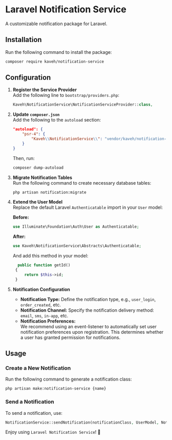 # Laravel Notification Service

A customizable notification package for Laravel.

## Installation

Run the following command to install the package:

```sh
composer require kaveh/notification-service
```

## Configuration

1. **Register the Service Provider**  
   Add the following line to `bootstrap/providers.php`:

   ```php
   Kaveh\NotificationService\NotificationServiceProvider::class,
   ```

2. **Update `composer.json`**  
   Add the following to the `autoload` section:

   ```json
   "autoload": {
       "psr-4": {
           "Kaveh\\NotificationService\\": "vendor/kaveh/notification-service/src/"
       }
   }
   ```

   Then, run:

   ```sh
   composer dump-autoload
   ```

3. **Migrate Notification Tables**  
   Run the following command to create necessary database tables:

   ```sh
   php artisan notification:migrate
   ```

4. **Extend the User Model**  
   Replace the default Laravel `Authenticatable` import in your `User` model:

   **Before:**
   ```php
   use Illuminate\Foundation\Auth\User as Authenticatable;
   ```

   **After:**
   ```php
   use Kaveh\NotificationService\Abstracts\Authenticatable;
   ```
   And add this method in your model:
   ```php
     public function getId()
    {
        return $this->id;
    }
   ```

6. **Notification Configuration**
    - **Notification Type:** Define the notification type, e.g., `user_login`, `order_created`, etc.
    - **Notification Channel:** Specify the notification delivery method: `email`, `sms`, `in-app`, etc.
    - **Notification Preferences:**  
      We recommend using an event-listener to automatically set user notification preferences upon registration. This determines whether a user has granted permission for notifications.

## Usage

### Create a New Notification

Run the following command to generate a notification class:

```sh
php artisan make:notification-service {name}
```

### Send a Notification

To send a notification, use:

```php
NotificationService::sendNotification(notificationClass, UserModel, NotificationType, ?array data = []);
```

Enjoy using `Laravel Notification Service`! 🚀


